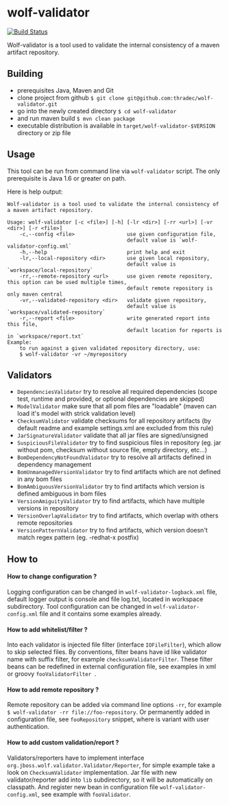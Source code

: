 wolf-validator
==============

[![Build Status](https://travis-ci.org/thradec/wolf-validator.png)](https://travis-ci.org/thradec/wolf-validator)


Wolf-validator is a tool used to validate the internal consistency of a maven artifact repository.


Building
--------

- prerequisites Java, Maven and Git
- clone project from github `$ git clone git@github.com:thradec/wolf-validator.git`
- go into the newly created directory `$ cd wolf-validator`
- and run maven build `$ mvn clean package`
- executable distribution is available in `target/wolf-validator-$VERSION` directory or zip file


Usage
-----

This tool can be run from command line via `wolf-validator` script. The only prerequisite is Java 1.6 or greater on path.

Here is help output: 


    Wolf-validator is a tool used to validate the internal consistency of a maven artifact repository.
    
    Usage: wolf-validator [-c <file>] [-h] [-lr <dir>] [-rr <url>] [-vr <dir>] [-r <file>]
        -c,--config <file>                 use given configuration file,
                                           default value is `wolf-validator-config.xml`
        -h,--help                          print help and exit
        -lr,--local-repository <dir>       use given local repository,
                                           default value is `workspace/local-repository`
        -rr,--remote-repository <url>      use given remote repository, this option can be used multiple times,
                                           default remote repository is only maven central
        -vr,--validated-repository <dir>   validate given repository,
                                           default value is `workspace/validated-repository`
        -r,--report <file>                 write generated report into this file,
                                           default location for reports is in `workspace/report.txt`                                           
    Example: 
        to run against a given validated repository directory, use: 
        $ wolf-validator -vr ~/myrepository


Validators
----------

- `DependenciesValidator` try to resolve all required dependencies (scope test, runtime and provided, or optional dependencies are skipped)
- `ModelValidator` make sure that all pom files are "loadable" (maven can load it's model with strick validation level)
- `ChecksumValidator` validate checksums for all repository artifacts (by default  readme and example settings.xml are excluded from this rule)
- `JarSignatureValidator` validate that all jar files are signed/unsigned
- `SuspiciousFileValidator` try to find suspicious files in repository (eg. jar without pom, checksum without source file, empty directory, etc...)
- `BomDependencyNotFoundValidator` try to resolve all artifacts defined in dependency management
- `BomUnmanagedVersionValidator` try to find artifacts which are not defined in any bom files
- `BomAmbiguousVersionValidator` try to find artifacts which version is defined ambiguous in bom files
- `VersionAmiguityValidator` try to find artifacts, which have multiple versions in repository
- `VersionOverlapValidator` try to find artifacts, which overlap with others remote repositories
- `VersionPatternValidator` try to find artifacts, which version doesn't match regex pattern (eg. -redhat-x postfix)


How to
------

#### How to change configuration ?

Logging configuration can be changed in `wolf-validator-logback.xml` file, default logger output is console and file log.txt, located in workspace subdirectory.
Tool configuration can be changed in `wolf-validator-config.xml` file and it contains some examples already.


#### How to add whitelist/filter ?

Into each validator is injected file filter (interface `IOFileFilter`), which allow to skip selected files. 
By conventions, filter beans have id like validator name with suffix filter, for example `checksumValidatorFilter`. 
These filter beans can be redefined in external configuration file, see examples in xml or groovy `fooValidatorFilter `.


#### How to add remote repository ?

Remote repository can be added via command line options `-rr`, for example `$ wolf-validator -rr file://foo-repository`. 
Or permanently added in configuration file, see `fooRepository` snippet, where is variant with user authentication.


#### How to add custom validation/report ?

Validators/reporters have to implement interface `org.jboss.wolf.validator.Validator/Reporter`, 
for simple example take a look on `ChecksumValidator` implementation. 
Jar file with new validator/reporter add into `lib` subdirectory, so it will be automatically on classpath.
And register new bean in configuration file `wolf-validator-config.xml`, see example with `fooValidator`.        